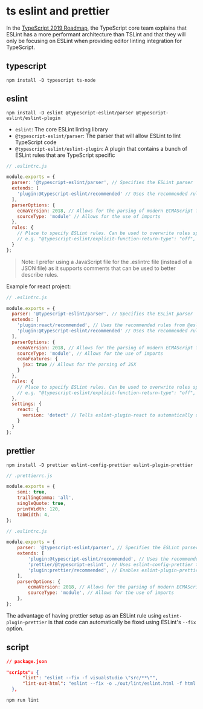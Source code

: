# ts eslint and prettier

In the [TypeScript 2019 Roadmap](https://github.com/Microsoft/TypeScript/issues/29288#developer-productivity-tools-and-integration), the TypeScript core team explains that ESLint has a more performant architecture than TSLint and that they will only be focusing on ESLint when providing editor linting integration for TypeScript.

## typescript

```
npm install -D typescript ts-node
```

## eslint

```
npm install -D eslint @typescript-eslint/parser @typescript-eslint/eslint-plugin
```

- `eslint`: The core ESLint linting library
- `@typescript-eslint/parser`: The parser that will allow ESLint to lint TypeScript code
- `@typescript-eslint/eslint-plugin`: A plugin that contains a bunch of ESLint rules that are TypeScript specific

```js
// .eslintrc.js

module.exports = {
  parser: '@typescript-eslint/parser', // Specifies the ESLint parser
  extends: [
    'plugin:@typescript-eslint/recommended' // Uses the recommended rules from the @typescript-eslint/eslint-plugin
  ],
  parserOptions: {
    ecmaVersion: 2018, // Allows for the parsing of modern ECMAScript features
    sourceType: 'module' // Allows for the use of imports
  },
  rules: {
    // Place to specify ESLint rules. Can be used to overwrite rules specified from the extended configs
    // e.g. "@typescript-eslint/explicit-function-return-type": "off",
  }
};
```

> Note: I prefer using a JavaScript file for the .eslintrc file (instead of a JSON file) as it supports comments that can be used to better describe rules.

Example for react project:

```js
// .eslintrc.js

module.exports = {
  parser: '@typescript-eslint/parser', // Specifies the ESLint parser
  extends: [
    'plugin:react/recommended', // Uses the recommended rules from @eslint-plugin-react
    'plugin:@typescript-eslint/recommended' // Uses the recommended rules from @typescript-eslint/eslint-plugin
  ],
  parserOptions: {
    ecmaVersion: 2018, // Allows for the parsing of modern ECMAScript features
    sourceType: 'module', // Allows for the use of imports
    ecmaFeatures: {
      jsx: true // Allows for the parsing of JSX
    }
  },
  rules: {
    // Place to specify ESLint rules. Can be used to overwrite rules specified from the extended configs
    // e.g. "@typescript-eslint/explicit-function-return-type": "off",
  },
  settings: {
    react: {
      version: 'detect' // Tells eslint-plugin-react to automatically detect the version of React to use
    }
  }
};
```

## prettier

```
npm install -D prettier eslint-config-prettier eslint-plugin-prettier
```

```js
// .prettierrc.js

module.exports = {
    semi: true,
    trailingComma: 'all',
    singleQuote: true,
    printWidth: 120,
    tabWidth: 4,
};
```

```js
// .eslintrc.js

module.exports = {
    parser: '@typescript-eslint/parser', // Specifies the ESLint parser
    extends: [
        'plugin:@typescript-eslint/recommended', // Uses the recommended rules from the @typescript-eslint/eslint-plugin
        'prettier/@typescript-eslint', // Uses eslint-config-prettier to disable ESLint rules from @typescript-eslint/eslint-plugin that would conflict with prettier
        'plugin:prettier/recommended', // Enables eslint-plugin-prettier and displays prettier errors as ESLint errors. Make sure this is always the last configuration in the extends array.
    ],
    parserOptions: {
        ecmaVersion: 2018, // Allows for the parsing of modern ECMAScript features
        sourceType: 'module', // Allows for the use of imports
    },
};
```

The advantage of having prettier setup as an ESLint rule using `eslint-plugin-prettier` is that code can automatically be fixed using ESLint's `--fix` option.

## script

```json
// package.json

"scripts": {
      "lint": "eslint --fix -f visualstudio \"src/**\"",
      "lint-out-html": "eslint --fix -o ./out/lint/eslint.html -f html \"src/**\""
  },
```

```
npm run lint
```

